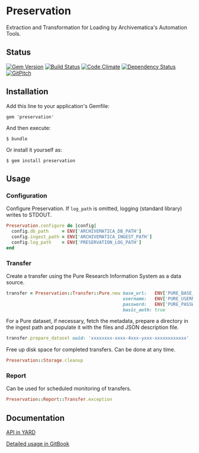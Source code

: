 # Preservation

Extraction and Transformation for Loading by Archivematica's Automation Tools.

## Status

[![Gem Version](https://badge.fury.io/rb/preservation.svg)](https://badge.fury.io/rb/preservation)
[![Build Status](https://semaphoreci.com/api/v1/aalbinclark/preservation/branches/master/badge.svg)](https://semaphoreci.com/aalbinclark/preservation)
[![Code Climate](https://codeclimate.com/github/lulibrary/preservation/badges/gpa.svg)](https://codeclimate.com/github/lulibrary/preservation)
[![Dependency Status](https://www.versioneye.com/user/projects/5899e0d11e07ae0043969771/badge.svg?style=flat-square)](https://www.versioneye.com/user/projects/5899e0d11e07ae0043969771)
[![GitPitch](https://gitpitch.com/assets/badge.svg)](https://gitpitch.com/lulibrary/preservation)

## Installation

Add this line to your application's Gemfile:

    gem 'preservation'

And then execute:

    $ bundle

Or install it yourself as:

    $ gem install preservation

## Usage

### Configuration
Configure Preservation. If ```log_path``` is omitted, logging (standard library) writes to STDOUT.

```ruby
Preservation.configure do |config|
  config.db_path     = ENV['ARCHIVEMATICA_DB_PATH']
  config.ingest_path = ENV['ARCHIVEMATICA_INGEST_PATH']
  config.log_path    = ENV['PRESERVATION_LOG_PATH']
end
```


### Transfer
Create a transfer using the Pure Research Information System as a data source.

```ruby
transfer = Preservation::Transfer::Pure.new base_url:   ENV['PURE_BASE_URL'],
                                            username:   ENV['PURE_USERNAME'],
                                            password:   ENV['PURE_PASSWORD'],
                                            basic_auth: true
```

For a Pure dataset, if necessary, fetch the metadata, prepare
a directory in the ingest path and populate it with the files and JSON description file.

```ruby
transfer.prepare_dataset uuid: 'xxxxxxxx-xxxx-4xxx-yxxx-xxxxxxxxxxxx'
```

Free up disk space for completed transfers. Can be done at any time.

```ruby
Preservation::Storage.cleanup
```

### Report
Can be used for scheduled monitoring of transfers.

```ruby
Preservation::Report::Transfer.exception
```

## Documentation
[API in YARD](http://www.rubydoc.info/gems/preservation)

[Detailed usage in GitBook](https://aalbinclark.gitbooks.io/preservation)